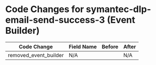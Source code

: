 # Code Changes for symantec-dlp-email-send-success-3 (Event Builder)

| Code Change | Field Name | Before | After |
|-------------|------------|--------|-------|
| removed_event_builder | N/A |  | N/A |